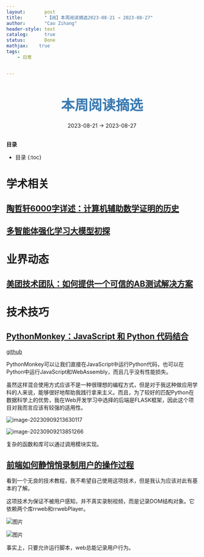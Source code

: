 ```yaml
---
layout:       post
title:        "【阅】本周阅读摘选2023-08-21 → 2023-08-27"
author:       "Cao Zihang"
header-style: text
catalog:      true
status:		  Done
mathjax: 	true
tags:
    - 日常


---
```


<center style="margin-bottom: 20px; margin-top: 50px"><font color="#3879B1" style="line-height: 1.4;font-weight: 700;font-size: 36px;box-sizing: border-box; ">本周阅读摘选</font></center>

<center style=" margin-bottom: 30px;">2023-08-21 → 2023-08-27</center>

<font style="font-weight: bold;">目录</font>

* 目录
{:toc}

# 学术相关

## [陶哲轩6000字详述：计算机辅助数学证明的历史](https://mp.weixin.qq.com/s/5EVi2091CxbzXP0JI9hmoQ)



## [多智能体强化学习大模型初探](https://mp.weixin.qq.com/s/C_bNa42FdR5xLRcbSLXSCg)



# 业界动态

## [美团技术团队：如何提供一个可信的AB测试解决方案](https://mp.weixin.qq.com/s/kgH7zF6Tk56sg1a-TIK22Q)



# 技术技巧

## [PythonMonkey：JavaScript 和 Python 代码结合](https://mp.weixin.qq.com/s/dp1A32S2QXKM40GwraO-qQ)

[github](https://github.com/Distributive-Network/PythonMonkey#pythonmonkey)

PythonMonkey可以让我们直接在JavaScript中运行Python代码，也可以在Python中运行JavaScript和WebAssembly，而且几乎没有性能损失。

虽然这样混合使用方式应该不是一种很理想的编程方式，但是对于我这种做应用学科的人来说，能够很好地帮助我践行拿来主义。而且，为了较好的匹配Python在数据科学上的优势，我在Web开发学习中选择的后端是FLASK框架，因此这个项目对我而言应该有较强的适用性。

![image-20230909213630117](https://img.caozihang.com/img/202309092138223.png)

![image-20230909213851266](https://img.caozihang.com/img/202309092139390.png)

复杂的函数和库可以通过调用模块实现。

## [前端如何静悄悄录制用户的操作过程](https://mp.weixin.qq.com/s/DPFXfrjplPfaMBY4Ihc21Q)

看到一个无良的技术教程，我不希望自己使用这项技术，但是我认为应该对此有基本的了解。

这项技术为保证不被用户感知，并不真实录制视频，而是记录DOM结构对象。它依赖两个库rrweb和rrwebPlayer。

![图片](https://img.caozihang.com/img/202309092154102.gif)

![图片](https://img.caozihang.com/img/202309092155033.png)

事实上，只要允许运行脚本，web总能记录用户行为。
